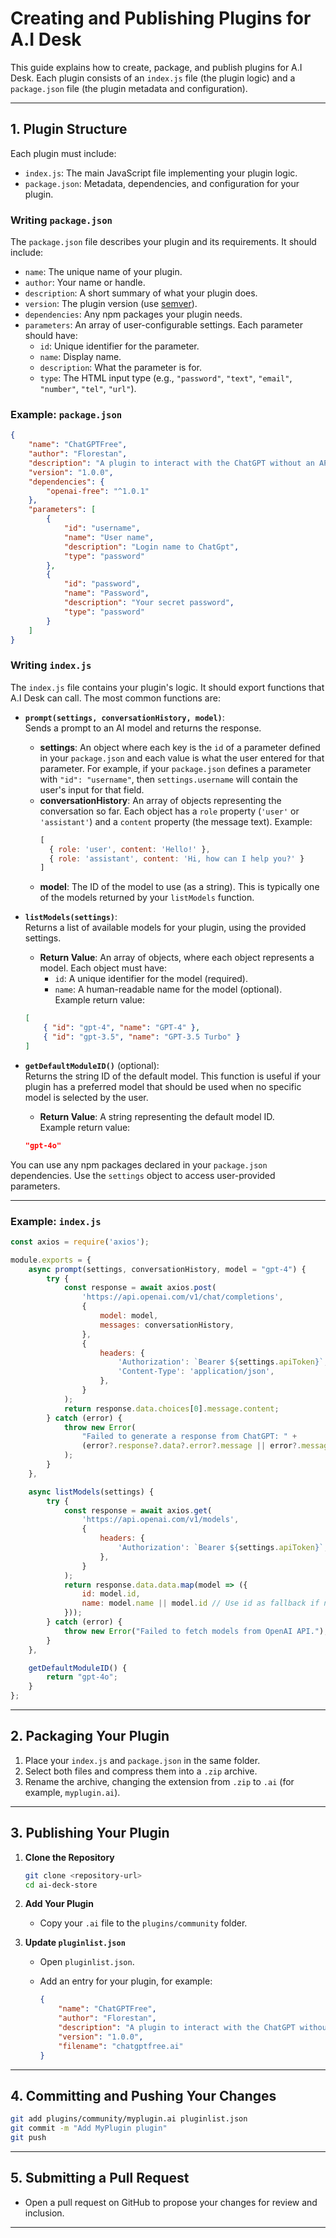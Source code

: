 # Creating and Publishing Plugins for A.I Desk

This guide explains how to create, package, and publish plugins for A.I Desk. Each plugin consists of an `index.js` file (the plugin logic) and a `package.json` file (the plugin metadata and configuration).

---

## 1. Plugin Structure

Each plugin must include:

- `index.js`: The main JavaScript file implementing your plugin logic.
- `package.json`: Metadata, dependencies, and configuration for your plugin.

### Writing `package.json`

The `package.json` file describes your plugin and its requirements. It should include:
- `name`: The unique name of your plugin.
- `author`: Your name or handle.
- `description`: A short summary of what your plugin does.
- `version`: The plugin version (use [semver](https://semver.org/)).
- `dependencies`: Any npm packages your plugin needs.
- `parameters`: An array of user-configurable settings. Each parameter should have:
  - `id`: Unique identifier for the parameter.
  - `name`: Display name.
  - `description`: What the parameter is for.
  - `type`: The HTML input type (e.g., `"password"`, `"text"`, `"email"`, `"number"`, `"tel"`, `"url"`).

### Example: `package.json`

```json
{
    "name": "ChatGPTFree",
    "author": "Florestan",
    "description": "A plugin to interact with the ChatGPT without an API token.",
    "version": "1.0.0",
    "dependencies": {
        "openai-free": "^1.0.1"
    },
    "parameters": [
        {
            "id": "username",
            "name": "User name",
            "description": "Login name to ChatGpt",
            "type": "password"
        },
        {
            "id": "password",
            "name": "Password",
            "description": "Your secret password",
            "type": "password"
        }
    ]
}
```


### Writing `index.js`

The `index.js` file contains your plugin's logic. It should export functions that A.I Desk can call. The most common functions are:

- **`prompt(settings, conversationHistory, model)`**:  
  Sends a prompt to an AI model and returns the response.  
  - **settings**: An object where each key is the `id` of a parameter defined in your `package.json` and each value is what the user entered for that parameter. For example, if your `package.json` defines a parameter with `"id": "username"`, then `settings.username` will contain the user's input for that field.  
  - **conversationHistory**: An array of objects representing the conversation so far. Each object has a `role` property (`'user'` or `'assistant'`) and a `content` property (the message text). Example:  
    ```js
    [
      { role: 'user', content: 'Hello!' },
      { role: 'assistant', content: 'Hi, how can I help you?' }
    ]
    ```
  - **model**: The ID of the model to use (as a string). This is typically one of the models returned by your `listModels` function.

- **`listModels(settings)`**:  
  Returns a list of available models for your plugin, using the provided settings.  
  - **Return Value**: An array of objects, where each object represents a model. Each object must have:
    - `id`: A unique identifier for the model (required).
    - `name`: A human-readable name for the model (optional).  
  Example return value:  
  ```json
  [
      { "id": "gpt-4", "name": "GPT-4" },
      { "id": "gpt-3.5", "name": "GPT-3.5 Turbo" }
  ]
  ```

- **`getDefaultModuleID()`** (optional):  
  Returns the string ID of the default model. This function is useful if your plugin has a preferred model that should be used when no specific model is selected by the user.  
  - **Return Value**: A string representing the default model ID.  
  Example return value:  
  ```json
  "gpt-4o"
  ```

You can use any npm packages declared in your `package.json` dependencies. Use the `settings` object to access user-provided parameters.

---

### Example: `index.js`

```javascript
const axios = require('axios');

module.exports = {
    async prompt(settings, conversationHistory, model = "gpt-4") {
        try {
            const response = await axios.post(
                'https://api.openai.com/v1/chat/completions',
                {
                    model: model,
                    messages: conversationHistory,
                },
                {
                    headers: {
                        'Authorization': `Bearer ${settings.apiToken}`,
                        'Content-Type': 'application/json',
                    },
                }
            );
            return response.data.choices[0].message.content;
        } catch (error) {
            throw new Error(
                "Failed to generate a response from ChatGPT: " +
                (error?.response?.data?.error?.message || error?.message || "Unknown error")
            );
        }
    },

    async listModels(settings) {
        try {
            const response = await axios.get(
                'https://api.openai.com/v1/models',
                {
                    headers: {
                        'Authorization': `Bearer ${settings.apiToken}`,
                    },
                }
            );
            return response.data.data.map(model => ({
                id: model.id,
                name: model.name || model.id // Use id as fallback if name is not provided
            }));
        } catch (error) {
            throw new Error("Failed to fetch models from OpenAI API.");
        }
    },

    getDefaultModuleID() {
        return "gpt-4o";
    }
};
```

---

## 2. Packaging Your Plugin

1. Place your `index.js` and `package.json` in the same folder.
2. Select both files and compress them into a `.zip` archive.
3. Rename the archive, changing the extension from `.zip` to `.ai` (for example, `myplugin.ai`).

---

## 3. Publishing Your Plugin

1. **Clone the Repository**

   ```sh
   git clone <repository-url>
   cd ai-deck-store
   ```

2. **Add Your Plugin**

   - Copy your `.ai` file to the `plugins/community` folder.

3. **Update `pluginlist.json`**

   - Open `pluginlist.json`.
   - Add an entry for your plugin, for example:

     ```json
     {
         "name": "ChatGPTFree",
         "author": "Florestan",
         "description": "A plugin to interact with the ChatGPT without an API token.",
         "version": "1.0.0",
         "filename": "chatgptfree.ai"
     }
     ```

---

## 4. Committing and Pushing Your Changes

```sh
git add plugins/community/myplugin.ai pluginlist.json
git commit -m "Add MyPlugin plugin"
git push
```

---

## 5. Submitting a Pull Request

- Open a pull request on GitHub to propose your changes for review and inclusion.

---

